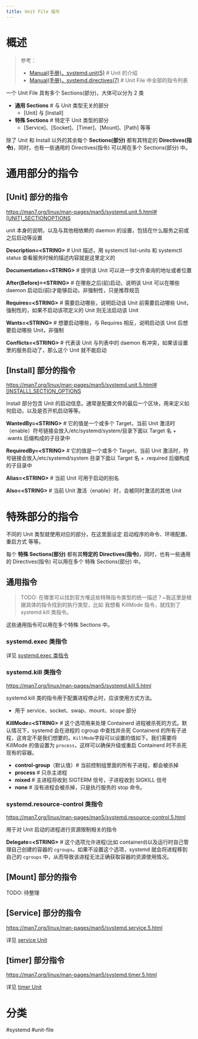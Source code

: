 ```yaml
---
title: Unit File 指令
---
```


# 概述

> 参考：
>
> - [Manual(手册)，systemd.unit(5)](https://man7.org/linux/man-pages/man5/systemd.unit.5.html) # Unit 的介绍
> - [Manual(手册)，systemd.directives(7)](https://man7.org/linux/man-pages/man7/systemd.directives.7.html) # Unit File 中全部的指令列表

一个 Unit File 具有多个 Sections(部分)，大体可以分为 2 类

- **通用 Sections** # 与 Unit 类型无关的部分
  - \[Unit] 与 \[Install]
- **特殊 Sections** # 特定于 Unit 类型的部分
  - \[Service]、\[Socket]、\[Timer]、\[Mount]、\[Path] 等等

除了 Unit 和 Install 以外的其余每个 **Sections(部分)** 都有其特定的 **Directives(指令)**，同时，也有一些通用的 Directives(指令) 可以用在多个 Sections(部分) 中。

# 通用部分的指令

## \[Unit] 部分的指令

https://man7.org/linux/man-pages/man5/systemd.unit.5.html#[UNIT]_SECTIONOPTIONS

unit 本身的说明，以及与其他相依赖的 daemon 的设置，包括在什么服务之前或之后启动等设置

**Description=\<STRING>** # Unit 描述，用 systemctl list-units 和 systemctl status 查看服务时候的描述内容就是这里定义的

**Documentation=\<STRING>** # 提供该 Unit 可以进一步文件查询的地址或者位置

**After(Before)=\<STRING>** # 在哪些之后(前)启动，说明该 Unit 可以在哪些 daemon 启动后(前)才能够启动，非强制性，只是推荐规范

**Requires=\<STRING>** # 需要启动哪些，说明启动该 Unit 前需要启动哪些 Unit，强制性的，如果不启动该项定义的 Unit 则无法启动该 Unit

**Wants=\<STRING>** # 想要启动哪些，与 Requires 相反，说明启动该 Unit 后想要启动哪些 Unit，非强制

**Conflicts=\<STRING>** # 代表该 Unit 与列表中的 daemon 有冲突，如果该设置里的服务启动了，那么这个 Unit 就不能启动

## \[Install] 部分的指令

https://man7.org/linux/man-pages/man5/systemd.unit.5.html#[INSTALL]_SECTION_OPTIONS

Install 部分包含 Unit 的启动信息。通常是配置文件的最后一个区块，用来定义如何启动，以及是否开机启动等等。

**WantedBy=\<STRING>** # 它的值是一个或多个 Target，当前 Unit 激活时（enable）符号链接会放入/etc/systemd/system/目录下面以 Target 名 + .wants 后缀构成的子目录中

**RequiredBy=\<STRING>** # 它的值是一个或多个 Target，当前 Unit 激活时，符号链接会放入/etc/systemd/system 目录下面以 Target 名 + .required 后缀构成的子目录中

**Alias=\<STRING>** # 当前 Unit 可用于启动的别名

**Also=\<STRING>** # 当前 Unit 激活（enable）时，会被同时激活的其他 Unit

# 特殊部分的指令

不同的 Unit 类型就使用对应的部分，在这里面设定 启动程序的命令、环境配置、重启方式 等等。

每个 **特殊 Sections(部分)** 都有其**特定的 Directives(指令)**，同时，也有一些通用的 Directives(指令) 可以用在多个 特殊 Sections(部分) 中。

## 通用指令

> TODO: 在哪里可以找到官方堆这些特殊指令类型的统一描述？~我这里是根据具体的指令找到的执行类型，比如 我想看 KillMode 指令，就找到了 systemd.kill 类指令。

这些通用指令可以用在多个特殊 Sections 中。

### systemd.exec 类指令

详见 [systemd.exec 类指令](/docs/1.操作系统/3.Systemd%20系统守护程序/Unit%20File/systemd.exec%20类指令.md)
### systemd.kill 类指令

https://man7.org/linux/man-pages/man5/systemd.kill.5.html

systemd.kill 类的指令用于配置进程停止时，应该使用方式方法。

- 用于 service、socket、swap、mount、scope 部分

**KillMode=\<STRING>** # 这个选项用来处理 Containerd 进程被杀死的方式。默认情况下，systemd 会在进程的 cgroup 中查找并杀死 Containerd 的所有子进程，这肯定不是我们想要的。`KillMode`字段可以设置的值如下。我们需要将 KillMode 的值设置为 `process`，这样可以确保升级或重启 Containerd 时不杀死现有的容器。

- **control-group**（默认值）# 当前控制组里面的所有子进程，都会被杀掉
- **process** # 只杀主进程
- **mixed** # 主进程将收到 SIGTERM 信号，子进程收到 SIGKILL 信号
- **none** # 没有进程会被杀掉，只是执行服务的 stop 命令。

### systemd.resource-control 类指令

https://man7.org/linux/man-pages/man5/systemd.resource-control.5.html

用于对 Unit 启动的进程进行资源限制相关的指令

**Delegate=\<STRING>** # 这个选项允许进程(比如 containerd)以及运行时自己管理自己创建的容器的 `cgroups`。如果不设置这个选项，systemd 就会将进程移到自己的 `cgroups` 中，从而导致该进程无法正确获取容器的资源使用情况。

## \[Mount] 部分的指令

TODO: 待整理

## \[Service] 部分的指令

https://man7.org/linux/man-pages/man5/systemd.service.5.html

详见 [service Unit](/docs/1.操作系统/3.Systemd%20系统守护程序/Unit%20File/service%20Unit.md)

## \[timer] 部分指令

https://man7.org/linux/man-pages/man5/systemd.timer.5.html

详见 [timer Unit](/docs/1.操作系统/3.Systemd%20系统守护程序/Unit%20File/timer%20Unit.md)

# 分类

#systemd #unit-file
